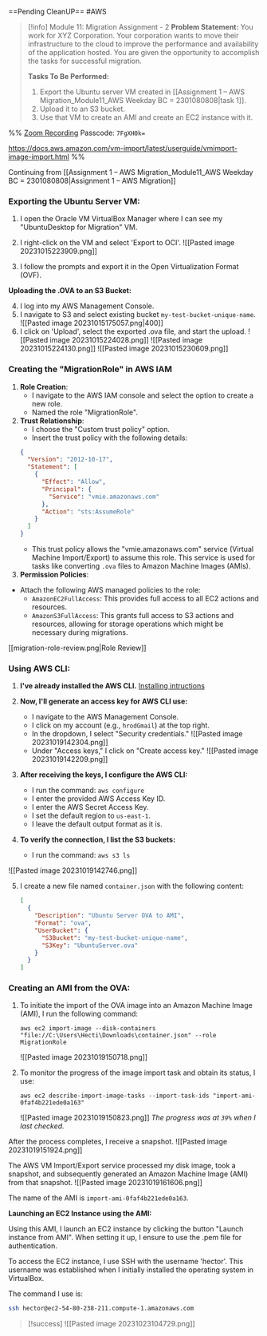 ==Pending CleanUP==
#AWS
> [!info] Module 11: Migration Assignment - 2
> **Problem Statement:**
> You work for XYZ Corporation. Your corporation wants to move their infrastructure to the cloud to improve the performance and availability of the application hosted. You are given the opportunity to accomplish the tasks for successful migration.
> 
> **Tasks To Be Performed:** 
> 1. Export the Ubuntu server VM created in [[Assignment 1 – AWS Migration_Module11_AWS Weekday BC = 2301080808|task 1]]. 
> 2. Upload it to an S3 bucket. 
> 3. Use that VM to create an AMI and create an EC2 instance with it. 

%%
[Zoom Recording](https://us02web.zoom.us/rec/share/YxS9QPTsC8Ey8KlH-G1FzEyjSpn8SRe2kmhzci99FY0odS4Lb16VMwMKN8Ru5S_S.Tcn70g5VrRXiywqX)
Passcode: `7FgXH0k=`

https://docs.aws.amazon.com/vm-import/latest/userguide/vmimport-image-import.html
%%


Continuing from [[Assignment 1 – AWS Migration_Module11_AWS Weekday BC = 2301080808|Assignment 1 – AWS Migration]]

### Exporting the Ubuntu Server VM:

1. I open the Oracle VM VirtualBox Manager where I can see my "UbuntuDesktop for Migration" VM.
2. I right-click on the VM and select 'Export to OCI'.
   ![[Pasted image 20231015223909.png]]
   
3. I follow the prompts and export it in the Open Virtualization Format (OVF).

**Uploading the .OVA to an S3 Bucket:**

4. I log into my AWS Management Console.
5. I navigate to S3 and select existing bucket  `my-test-bucket-unique-name`.
   ![[Pasted image 20231015175057.png|400]]
6. I click on 'Upload', select the exported .ova file, and start the upload.
   ![[Pasted image 20231015224028.png]]
   ![[Pasted image 20231015224130.png]]
   ![[Pasted image 20231015230609.png]]
   
### **Creating the "MigrationRole" in AWS IAM**

1. **Role Creation**:
    - I navigate to the AWS IAM console and select the option to create a new role.
    - Named the role "MigrationRole".
2. **Trust Relationship**:
    - I choose the "Custom trust policy" option.
    - Insert the trust policy with the following details:
	```json
	{
	  "Version": "2012-10-17",
	  "Statement": [
	    {
	      "Effect": "Allow",
	      "Principal": {
	        "Service": "vmie.amazonaws.com"
	      },
	      "Action": "sts:AssumeRole"
	    }
	  ]
	}
	```
   - This trust policy allows the "vmie.amazonaws.com" service (Virtual Machine Import/Export) to assume this role. This service is used for tasks like converting `.ova` files to Amazon Machine Images (AMIs).
3. **Permission Policies**:
  - Attach the following AWS managed policies to the role:
      - `AmazonEC2FullAccess`: This provides full access to all EC2 actions and resources.
      - `AmazonS3FullAccess`: This grants full access to S3 actions and resources, allowing for storage operations which might be necessary during migrations.

[[migration-role-review.png|Role Review]]


### **Using AWS CLI:**

1. **I've already installed the AWS CLI.**
   [Installing intructions](https://aws.amazon.com/cli/)
2. **Now, I'll generate an access key for AWS CLI use:**
    - I navigate to the AWS Management Console.
    - I click on my account (e.g., `hrodGmail`) at the top right.
    - In the dropdown, I select "Security credentials."
      ![[Pasted image 20231019142304.png]]
    - Under "Access keys," I click on "Create access key."
      ![[Pasted image 20231019142209.png]]

3. **After receiving the keys, I configure the AWS CLI:**
    - I run the command: `aws configure`
    - I enter the provided AWS Access Key ID.
    - I enter the AWS Secret Access Key.
    - I set the default region to `us-east-1`.
    - I leave the default output format as it is.
      
4. **To verify the connection, I list the S3 buckets:**
    - I run the command: `aws s3 ls`
      
![[Pasted image 20231019142746.png]]


5. I create a new file named `container.json` with the following content:
	```json
	[
	  {
	    "Description": "Ubuntu Server OVA to AMI",
	    "Format": "ova",
	    "UserBucket": {
	      "S3Bucket": "my-test-bucket-unique-name",
	      "S3Key": "UbuntuServer.ova"
	    }
	  }
	]
	```

### Creating an AMI from the OVA:

1. To initiate the import of the OVA image into an Amazon Machine Image (AMI), I run the following command:

	```
	aws ec2 import-image --disk-containers "file://C:\Users\Hecti\Downloads\container.json" --role MigrationRole
	```
	
	![[Pasted image 20231019150718.png]]

2. To monitor the progress of the image import task and obtain its status, I use:
	```
	aws ec2 describe-import-image-tasks --import-task-ids "import-ami-0faf4b221ede0a163"
	```
	
	![[Pasted image 20231019150823.png]]
	*The progress was at `39%` when I last checked.*


After the process completes, I receive a snapshot.
![[Pasted image 20231019151924.png]]

The AWS VM Import/Export service processed my disk image, took a snapshot, and subsequently generated an Amazon Machine Image (AMI) from that snapshot.
![[Pasted image 20231019161606.png]]

The name of the AMI is `import-ami-0faf4b221ede0a163`.


**Launching an EC2 Instance using the AMI:**

Using this AMI, I launch an EC2 instance by clicking the button "Launch instance from AMI". When setting it up, I ensure to use the .pem file for authentication.

To access the EC2 instance, I use SSH with the username 'hector'. This username was established when I initially installed the operating system in VirtualBox.

The command I use is:
```bash
ssh hector@ec2-54-80-238-211.compute-1.amazonaws.com
```

> [!success]
> ![[Pasted image 20231023104729.png]]




